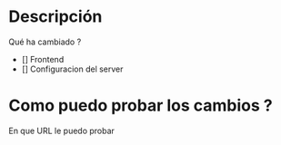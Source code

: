 # Descripción
Qué ha cambiado ?

- [] Frontend
- [] Configuracion del server

# Como puedo probar los cambios ?
En que URL le puedo probar
